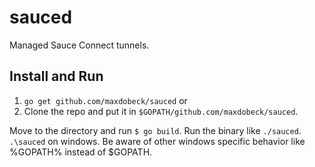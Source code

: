 # sauced
Managed Sauce Connect tunnels.

## Install and Run
1. `go get github.com/maxdobeck/sauced`
or
2. Clone the repo and put it in `$GOPATH/github.com/maxdobeck/sauced`.

Move to the directory and run `$ go build`.  Run the binary like `./sauced`.  `.\sauced` on windows.  Be aware of other windows specific behavior like %GOPATH% instead of $GOPATH.